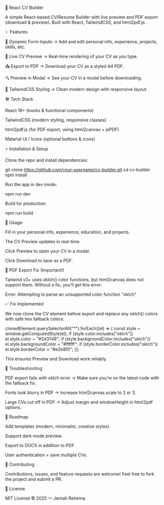 📄 React CV Builder

A simple React-based CV/Resume Builder with live preview and PDF export (download & preview).
Built with React, TailwindCSS, and html2pdf.js.

✨ Features

📝 Dynamic Form Inputs → Add and edit personal info, experience, projects, skills, etc.

👀 Live CV Preview → Real-time rendering of your CV as you type.

📤 Export to PDF → Download your CV as a styled A4 PDF.

🔍 Preview in Modal → See your CV in a modal before downloading.

🎨 TailwindCSS Styling → Clean modern design with responsive layout.

🛠️ Tech Stack

React 18+ (hooks & functional components)

TailwindCSS (modern styling, responsive classes)

html2pdf.js (for PDF export, using html2canvas + jsPDF)

Material UI / Icons (optional buttons & icons)

⚡ Installation & Setup

Clone the repo and install dependencies:

git clone https://github.com/your-username/cv-builder.git
cd cv-builder
npm install

Run the app in dev mode:

npm run dev

Build for production:

npm run build

🚀 Usage

Fill in your personal info, experience, education, and projects.

The CV Preview updates in real-time.

Click Preview to open your CV in a modal.

Click Download to save as a PDF.

📝 PDF Export Fix (Important!)

Tailwind v3+ uses oklch() color functions, but html2canvas does not support them.
Without a fix, you’ll get this error:

Error: Attempting to parse an unsupported color function "oklch"

✅ Fix Implemented

We now clone the CV element before export and replace any oklch() colors with safe hex fallback colors:

clonedElement.querySelectorAll("\*").forEach((el) => {
const style = window.getComputedStyle(el);
if (style.color.includes("oklch")) el.style.color = "#2d3748";
if (style.backgroundColor.includes("oklch")) el.style.backgroundColor = "#ffffff";
if (style.borderColor.includes("oklch")) el.style.borderColor = "#e2e8f0";
});

This ensures Preview and Download work reliably.

🛑 Troubleshooting

PDF export fails with oklch error → Make sure you’re on the latest code with the fallback fix.

Fonts look blurry in PDF → Increase html2canvas.scale to 2 or 3.

Large CVs cut off in PDF → Adjust margin and windowHeight in html2pdf options.

📌 Roadmap

Add templates (modern, minimalist, creative styles).

Support dark mode preview.

Export to DOCX in addition to PDF.

User authentication + save multiple CVs.

🤝 Contributing

Contributions, issues, and feature requests are welcome!
Feel free to fork the project and submit a PR.

📜 License

MIT License © 2025 — Jentah Rehema

